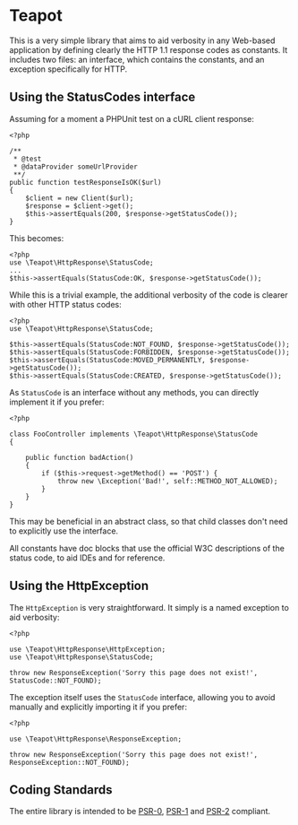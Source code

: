 Teapot
========

This is a very simple library that aims to aid verbosity in any Web-based application by defining clearly the HTTP 1.1 response codes as constants. It includes two files: an interface, which contains the constants, and an exception specifically for HTTP.

## Using the StatusCodes interface

Assuming for a moment a PHPUnit test on a cURL client response:

    <?php

    /**
     * @test
     * @dataProvider someUrlProvider
     **/
    public function testResponseIsOK($url)
    {
        $client = new Client($url);
        $response = $client->get();
        $this->assertEquals(200, $response->getStatusCode());
    }

This becomes:

    <?php
    use \Teapot\HttpResponse\StatusCode;
    ...
    $this->assertEquals(StatusCode:OK, $response->getStatusCode());

While this is a trivial example, the additional verbosity of the code is clearer with other HTTP status codes:

    <?php
    use \Teapot\HttpResponse\StatusCode;

    $this->assertEquals(StatusCode:NOT_FOUND, $response->getStatusCode());
    $this->assertEquals(StatusCode:FORBIDDEN, $response->getStatusCode());
    $this->assertEquals(StatusCode:MOVED_PERMANENTLY, $response->getStatusCode());
    $this->assertEquals(StatusCode:CREATED, $response->getStatusCode());

As `StatusCode` is an interface without any methods, you can directly implement it if you prefer:

    <?php

    class FooController implements \Teapot\HttpResponse\StatusCode
    {

        public function badAction()
        {
            if ($this->request->getMethod() == 'POST') {
                throw new \Exception('Bad!', self::METHOD_NOT_ALLOWED);
            }
        }
    }

This may be beneficial in an abstract class, so that child classes don't need to explicitly use the interface.

All constants have doc blocks that use the official W3C descriptions of the status code, to aid IDEs and for reference.

## Using the HttpException

The `HttpException` is very straightforward. It simply is a named exception to aid verbosity:


    <?php

    use \Teapot\HttpResponse\HttpException;
    use \Teapot\HttpResponse\StatusCode;

    throw new ResponseException('Sorry this page does not exist!', StatusCode::NOT_FOUND);

The exception itself uses the `StatusCode` interface, allowing you to avoid manually and explicitly importing it if you prefer:

    <?php

    use \Teapot\HttpResponse\ResponseException;

    throw new ResponseException('Sorry this page does not exist!', ResponseException::NOT_FOUND);

## Coding Standards

The entire library is intended to be [PSR-0](https://github.com/php-fig/fig-standards/blob/master/accepted/PSR-0.md "PSR-0"), [PSR-1](https://github.com/php-fig/fig-standards/blob/master/accepted/PSR-1-basic-coding-standard.md "PSR-1") and [PSR-2](https://github.com/php-fig/fig-standards/blob/master/accepted/PSR-2-coding-style-guide.md "PSR-2") compliant.

